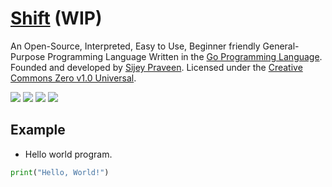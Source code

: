 # [Shift](https://sijey-praveen.github.io/Shift/) (WIP)

An Open-Source, Interpreted, Easy to Use, Beginner friendly General-Purpose Programming Language Written in the [Go Programming Language](https://go.dev/). Founded and developed by [Sijey Praveen](https://sijey-praveen.github.io/). Licensed under the [Creative Commons Zero v1.0 Universal](https://creativecommons.org/).

[![](https://img.shields.io/badge/Made_with-Golang-blue?logo=go&style=flat-square)](https://go.dev/)
[![](https://img.shields.io/badge/License-Creative_Commons-ed9321?logo=creativecommons&style=flat-square)](https://creativecommons.org/)
[![](https://img.shields.io/badge/GitHub-sijey--praveen/Shift-ebebeb?logo=github&style=flat-square)](https://github.com/sijey-praveen/Shift/)
[![](https://img.shields.io/badge/Discord-sijey%239115-5865f2?logo=discord&style=flat-square)](https://discordapp.com/users/856839376436985876)

## Example

- Hello world program.

```py
print("Hello, World!")
```
